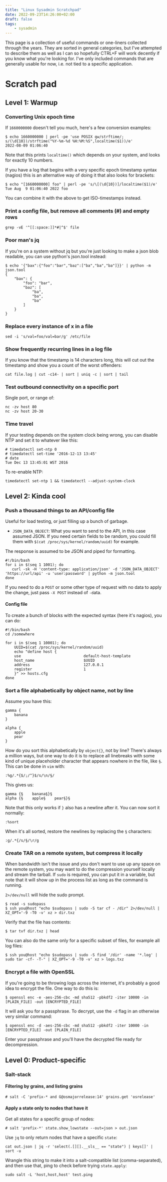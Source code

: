 ```yaml
---
title: "Linux Sysadmin Scratchpad"
date: 2022-09-23T14:26:00+02:00
draft: false
tags:
    - sysadmin
---
```


This page is a collection of useful commands or one-liners collected through the years. They are sorted in general categories, but I've attempted to describe them as well as I can so hopefully CTRL+F will work decently if you know what you're looking for. I've only included commands that are generally usable for now, i.e. not tied to a specific application.

# Scratch pad

## Level 1: Warmup

### Converting Unix epoch time

If `1660000000` doesn't tell you much, here's a few conversion examples:

```
$ echo 1660000000 | perl -pe 'use POSIX qw/strftime/; s/(\d{10})/strftime("%Y-%m-%d %H:%M:%S",localtime($1))/e'
2022-08-09 01:06:40
```
Note that this prints `localtime()` which depends on your system, and looks for exactly 10 numbers.

If you have a log that begins with a very specific epoch timestamp syntax (nagios) this is an alternative way of doing it that also looks for brackets:

```
$ echo "[1660000000] foo" | perl -pe 's/\[(\d{10})]/localtime($1)/e'
Tue Aug  9 01:06:40 2022 foo
```

You can combine it with the above to get ISO-timestamps instead.

### Print a config file, but remove all comments (#) and empty rows

```
grep -vE '^[[:space:]]*#|^$' file
```

### Poor man's jq

If you're on a system without jq but you're just looking to make a json blob readable, you can use python's json.tool instead:

```
$ echo '{"bax":{"foo":"bar","baz":["ba","ba","ba"]}}' | python -m json.tool
{
    "bax": {
        "foo": "bar",
        "baz": [
            "ba",
            "ba",
            "ba"
        ]
    }
}
```

### Replace every instance of x in a file

```
sed -i 's/val=foo/val=bar/g' /etc/file
```

### Show frequently recurring lines in a log file

If you know that the timestamp is 14 characters long, this will cut out the timestamp and show you a count of the worst offenders:

```
cat file.log | cut -c14- | sort | uniq -c | sort | tail
```

### Test outbound connectivity on a specific port

Single port, or range of:
```
nc -zv host 80
nc -zv host 20-30
```

### Time travel

If your testing depends on the system clock being wrong, you can disable NTP and set it to whatever like this:

```
# timedatectl set-ntp 0
# timedatectl set-time '2016-12-13 13:45'
# date
Tue Dec 13 13:45:01 WST 2016
```

To re-enable NTP:

```
timedatectl set-ntp 1 && timedatectl --adjust-system-clock
```

## Level 2: Kinda cool

### Push a thousand things to an API/config file

Useful for load testing, or just filling up a bunch of garbage.

* `JSON_DATA_OBJECT`: What you want to send to the API, in this case assumed JSON. If you need certain fields to be random, you could fill them with `$(cat /proc/sys/kernel/random/uuid)` for example.

The response is assumed to be JSON and piped for formatting.

```
#!/bin/bash
for i in $(seq 1 1001); do
   curl -sk -H 'content-type: application/json' -d 'JSON_DATA_OBJECT' 'https://url/api' -u 'user:password' | python -m json.tool
done
```

If you need to do a `POST` or some other type of request with no data to apply the change, just pass `-X POST` instead of `-d`ata.

#### Config file

To create a bunch of blocks with the expected syntax (here it's nagios), you can do:

```
#!/bin/bash
cd /somewhere

for i in $(seq 1 10001); do
    UUID=$(cat /proc/sys/kernel/random/uuid)
    echo "define host {
    use                            default-host-template
    host_name                      $UUID
    address                        127.0.0.1
    register                       1
    }" >> hosts.cfg
done
```

### Sort a file alphabetically by object name, not by line

Assume you have this:
```
gamma {
    banana
}

alpha {
    apple
    pear
}
```

How do you sort this alphabetically by `object{}`, not by line? There's always a million ways, but one way to do it is to replace all linebreaks with some kind of unique placeholder character that appears nowhere in the file, like `§`. This can be done in `vim` with:

```
:%g/.*{$/;/^}$/s/\n/§/
```

This gives us:

```
gamma {§    banana§}§ 
alpha {§    apple§    pear§}§
```

Note that this only works if `}` also has a newline after it. You can now sort it normally:

```
:%sort
```

When it's all sorted, restore the newlines by replacing the `§` characters:

```
:g/.*{/s/§/\r/g
```

### Create TAR on a remote system, but compress it locally

When bandwidth isn't the issue and you don't want to use up any space on the remote system, you may want to do the compression yourself locally and stream the tarball. If `sudo` is required, you can put it in a variable, but note that it will show up in the process list as long as the command is running.

`2>/dev/null` will hide the sudo prompt.

```
$ read -s sudopass
$ ssh you@host "echo $sudopass | sudo -S tar cf - /dir" 2>/dev/null | XZ_OPT='-9 -T0 -v' xz > dir.txz
```

Verify that the file has contents:

```
$ tar tvf dir.txz | head
```

You can also do the same only for a specific subset of files, for example all log files:

```
$ ssh you@host "echo $sudopass | sudo -S find '/dir' -name '*.log' | sudo tar -cf- -T-" | XZ_OPT='-9 -T0 -v' xz > logs.txz
```

### Encrypt a file with OpenSSL

If you're going to be throwing logs across the internet, it's probably a good idea to encrypt the file. One way to do this is:

```
$ openssl enc -e -aes-256-cbc -md sha512 -pbkdf2 -iter 10000 -in [PLAIN_FILE] -out [ENCRYPTED_FILE]
```

It will ask you for a passphrase. To decrypt, use the `-d` flag in an otherwise very similar command:

```
$ openssl enc -d -aes-256-cbc -md sha512 -pbkdf2 -iter 10000 -in [ENCRYPTED_FILE] -out [PLAIN_FILE]
```

Enter your passphrase and you'll have the decrypted file ready for decompression.

## Level 0: Product-specific

### Salt-stack

#### Filtering by grains, and listing grains

```
# salt -C 'prefix-* and G@osmajorrelease:14' grains.get 'osrelease'
```

#### Apply a state only to nodes that have it

Get all states for a specific group of nodes:

```
# salt 'prefix-*' state.show_lowstate --out=json > out.json
```

Use `jq` to only return nodes that have a specific `state`:

```
cat out.json | jq -r 'select(.[][].__sls__ == "state") | keys[]' | sort -u
```

Wrangle this string to make it into a salt-compatible list (comma-separated), and then use that, ping to check before trying `state.apply`:

```
sudo salt -L 'host,host,host' test.ping
```